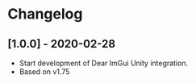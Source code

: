 # Changelog

## [1.0.0] - 2020-02-28

- Start development of Dear ImGui Unity integration.
- Based on v1.75
